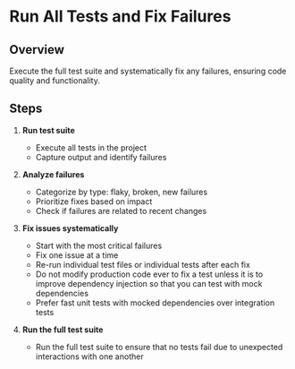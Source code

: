 # Run All Tests and Fix Failures

## Overview
Execute the full test suite and systematically fix any failures, ensuring code quality and functionality.

## Steps
1. **Run test suite**
   - Execute all tests in the project 
   - Capture output and identify failures

2. **Analyze failures**
   - Categorize by type: flaky, broken, new failures
   - Prioritize fixes based on impact
   - Check if failures are related to recent changes

3. **Fix issues systematically**
   - Start with the most critical failures
   - Fix one issue at a time
   - Re-run individual test files or individual tests after each fix
   - Do not modify production code ever to fix a test unless it is to improve dependency injection so that you can test with mock dependencies
   - Prefer fast unit tests with mocked dependencies over integration tests

4. **Run the full test suite**
   - Run the full test suite to ensure that no tests fail due to unexpected interactions with one another
